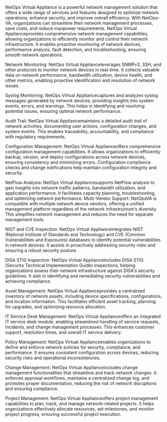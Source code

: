 NetOps Virtual Appliance is a powerful network management solution that offers a wide range of services and features designed to optimize network operations, enhance security, and improve overall efficiency. With NetOps-VA, organizations can streamline their network management processes, save costs, and reduce manpower requirements.
NetOps Virtual Applianceprovides comprehensive network management capabilities, allowing organizations to efficiently monitor and control their network infrastructure. It enables proactive monitoring of network devices, performance analysis, fault detection, and troubleshooting, ensuring smooth network operations.

Network Monitoring: NetOps Virtual Applianceleverages SNMPv3, SSH, and other protocols to monitor network devices in real-time. It collects valuable data on network performance, bandwidth utilization, device health, and other metrics, enabling proactive identification and resolution of network issues.

Syslog Monitoring: NetOps Virtual Appliancecaptures and analyzes syslog messages generated by network devices, providing insights into system events, errors, and warnings. This helps in identifying and resolving potential issues, ensuring optimal network performance.

Audit Trail: NetOps Virtual Appliancemaintains a detailed audit trail of network activities, documenting user actions, configuration changes, and system events. This enables traceability, accountability, and compliance with regulatory requirements.

Configuration Management: NetOps Virtual Applianceoffers comprehensive configuration management capabilities. It allows organizations to efficiently backup, version, and deploy configurations across network devices, ensuring consistency and minimizing errors. Configuration compliance checks and change notifications help maintain configuration integrity and security.

NetFlow Analysis: NetOps Virtual Appliancesupports NetFlow analysis to gain insights into network traffic patterns, bandwidth utilization, and application performance. It facilitates capacity planning, troubleshooting, and optimizing network performance.
Multi-Vendor Support: NetOpsVA is compatible with multiple network device vendors, offering a unified management platform regardless of the network infrastructure's diversity. This simplifies network management and reduces the need for separate management tools.

NIST and CVE Inspection: NetOps Virtual Applianceintegrates NIST (National Institute of Standards and Technology) and CVE (Common Vulnerabilities and Exposures) databases to identify potential vulnerabilities in network devices. It assists in proactively addressing security risks and ensuring a robust security posture.

DISA STIG Inspection: NetOps Virtual Applianceincludes DISA STIG (Security Technical Implementation Guide) inspections, helping organizations assess their network infrastructure against DISA's security guidelines. It aids in identifying and remediating security vulnerabilities and achieving compliance.

Asset Management: NetOps Virtual Applianceprovides a centralized inventory of network assets, including device specifications, configurations, and location information. This facilitates efficient asset tracking, planning for upgrades, and optimizing resource allocation.

IT Service Desk Management: NetOps Virtual Applianceoffers an integrated IT service desk module, enabling streamlined handling of service requests, incidents, and change management processes. This enhances customer support, resolution times, and overall IT service delivery.

Policy Management: NetOps Virtual Applianceenables organizations to define and enforce network policies for security, compliance, and performance. It ensures consistent configuration across devices, reducing security risks and operational inconsistencies.

Change Management: NetOps Virtual Applianceincludes change management functionalities that streamline and track network changes. It enforces approval workflows, maintains a centralized change log, and promotes proper documentation, reducing the risk of network disruptions and ensuring compliance.

Project Management: NetOps Virtual Applianceoffers project management capabilities to plan, track, and manage network-related projects. It helps organizations effectively allocate resources, set milestones, and monitor project progress, ensuring successful project execution.
